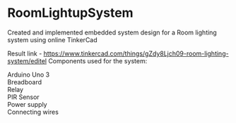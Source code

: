 # RoomLightupSystem

Created and implemented embedded system design for a Room lighting system using online TinkerCad <br>

Result link - https://www.tinkercad.com/things/gZdy8Ljch09-room-lighting-system/editel
Components used for the system: <br>

Arduino Uno 3 <br>
Breadboard <br>
Relay <br> 
PIR Sensor <br>
Power supply <br> 
Connecting wires 
